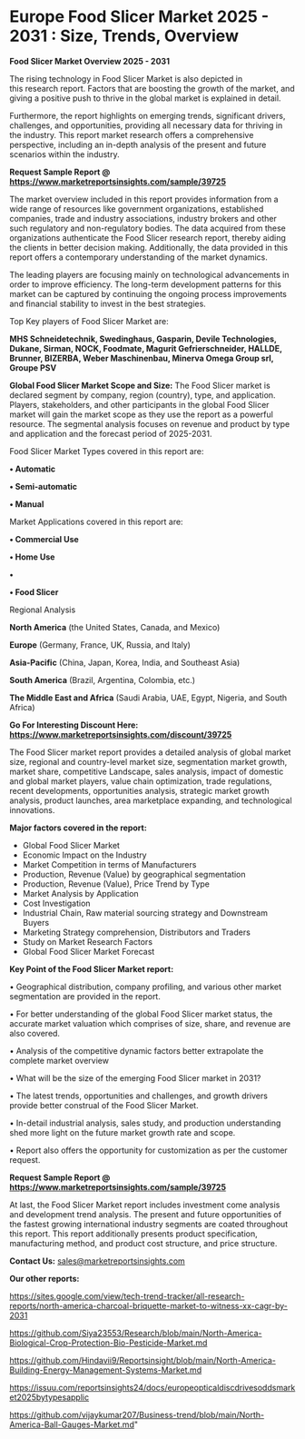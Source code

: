 # Europe Food Slicer Market 2025 - 2031 : Size, Trends, Overview

<Strong> Food Slicer Market Overview 2025 - 2031</strong>

The rising technology in Food Slicer Market is also depicted in this research report. Factors that are boosting the growth of the market, and giving a positive push to thrive in the global market is explained in detail.

Furthermore, the report highlights on emerging trends, significant drivers, challenges, and opportunities, providing all necessary data for thriving in the industry. This report market research offers a comprehensive perspective, including an in-depth analysis of the present and future scenarios within the industry.

<strong>Request Sample Report @ <a href=https://www.marketreportsinsights.com/sample/39725>https://www.marketreportsinsights.com/sample/39725</a></strong>

The market overview included in this report provides information from a wide range of resources like government organizations, established companies, trade and industry associations, industry brokers and other such regulatory and non-regulatory bodies. The data acquired from these organizations authenticate the Food Slicer research report, thereby aiding the clients in better decision making. Additionally, the data provided in this report offers a contemporary understanding of the market dynamics.

The leading players are focusing mainly on technological advancements in order to improve efficiency. The long-term development patterns for this market can be captured by continuing the ongoing process improvements and financial stability to invest in the best strategies.

Top Key players of Food Slicer Market are:

<strong>MHS Schneidetechnik, Swedinghaus, Gasparin, Devile Technologies, Dukane, Sirman, NOCK, Foodmate, Magurit Gefrierschneider, HALLDE, Brunner, BIZERBA, Weber Maschinenbau, Minerva Omega Group srl, Groupe PSV</strong>

<strong><b>Global Food Slicer Market Scope and Size:</b></strong>
The Food Slicer market is declared segment by company, region (country), type, and application. Players, stakeholders, and other participants in the global Food Slicer market will gain the market scope as they use the report as a powerful resource. The segmental analysis focuses on revenue and product by type and application and the forecast period of 2025-2031.

Food Slicer Market Types covered in this report are:

<strong>•  Automatic

•  Semi-automatic

•  Manual</strong>

Market Applications covered in this report are:

<strong>•  Commercial Use

•  Home Use

•  

•  Food Slicer</strong> 

Regional Analysis

<strong>North America</strong> (the United States, Canada, and Mexico)

<strong>Europe</strong> (Germany, France, UK, Russia, and Italy)

<strong>Asia-Pacific</strong> (China, Japan, Korea, India, and Southeast Asia)

<strong>South America</strong> (Brazil, Argentina, Colombia, etc.)

<strong>The Middle East and Africa</strong> (Saudi Arabia, UAE, Egypt, Nigeria, and South Africa)

<strong>Go For Interesting Discount Here: <a href=https://www.marketreportsinsights.com/discount/39725>https://www.marketreportsinsights.com/discount/39725</a></strong>

The Food Slicer market report provides a detailed analysis of global market size, regional and country-level market size, segmentation market growth, market share, competitive Landscape, sales analysis, impact of domestic and global market players, value chain optimization, trade regulations, recent developments, opportunities analysis, strategic market growth analysis, product launches, area marketplace expanding, and technological innovations.

<strong><b>Major factors covered in the report:</b></strong>
<ul>
  <li>Global Food Slicer Market </li>
  <li>Economic Impact on the Industry</li>
  <li>Market Competition in terms of Manufacturers</li>
  <li>Production, Revenue (Value) by geographical segmentation</li>
  <li>Production, Revenue (Value), Price Trend by Type</li>
  <li>Market Analysis by Application</li>
  <li>Cost Investigation</li>
  <li>Industrial Chain, Raw material sourcing strategy and Downstream Buyers</li>
  <li>Marketing Strategy comprehension, Distributors and Traders</li>
  <li>Study on Market Research Factors</li>
  <li>Global Food Slicer Market Forecast</li>
</ul>

<strong><b>Key Point of the Food Slicer Market report:</b></strong>

• Geographical distribution, company profiling, and various other market segmentation are provided in the report.

• For better understanding of the global Food Slicer market status, the accurate market valuation which comprises of size, share, and revenue are also covered.

• Analysis of the competitive dynamic factors better extrapolate the complete market overview

• What will be the size of the emerging Food Slicer market in 2031?

• The latest trends, opportunities and challenges, and growth drivers provide better construal of the Food Slicer Market.

• In-detail industrial analysis, sales study, and production understanding shed more light on the future market growth rate and scope.

• Report also offers the opportunity for customization as per the customer request.

<strong>Request Sample Report @ <a href=https://www.marketreportsinsights.com/sample/39725>https://www.marketreportsinsights.com/sample/39725</a></strong>

At last, the Food Slicer Market report includes investment come analysis and development trend analysis. The present and future opportunities of the fastest growing international industry segments are coated throughout this report. This report additionally presents product specification, manufacturing method, and product cost structure, and price structure.

<strong>Contact Us:</strong>
sales@marketreportsinsights.com

<strong>Our other reports:</strong>

<a href=https://sites.google.com/view/tech-trend-tracker/all-research-reports/north-america-charcoal-briquette-market-to-witness-xx-cagr-by-2031>https://sites.google.com/view/tech-trend-tracker/all-research-reports/north-america-charcoal-briquette-market-to-witness-xx-cagr-by-2031</a>

<a href=https://github.com/Siya23553/Research/blob/main/North-America-Biological-Crop-Protection-Bio-Pesticide-Market.md>https://github.com/Siya23553/Research/blob/main/North-America-Biological-Crop-Protection-Bio-Pesticide-Market.md</a>

<a href=https://github.com/Hindavii9/Reportsinsight/blob/main/North-America-Building-Energy-Management-Systems-Market.md>https://github.com/Hindavii9/Reportsinsight/blob/main/North-America-Building-Energy-Management-Systems-Market.md</a>

<a href=https://issuu.com/reportsinsights24/docs/europeopticaldiscdrivesoddsmarket2025bytypesapplic>https://issuu.com/reportsinsights24/docs/europeopticaldiscdrivesoddsmarket2025bytypesapplic</a>

<a href=https://github.com/vijaykumar207/Business-trend/blob/main/North-America-Ball-Gauges-Market.md>https://github.com/vijaykumar207/Business-trend/blob/main/North-America-Ball-Gauges-Market.md</a>"
